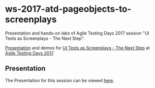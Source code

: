 # ws-2017-atd-pageobjects-to-screenplays

Presentation and hands-on labs of Agile Testing Days 2017 session "UI Tests as Screenplays - The Next Step".

[Presentation](https://nt-ca-aqe.github.io/ws-2017-atd-pageobjects-to-screenplays/presentation) and demos for 
[UI Tests as Screenplays - The Next Step](https://agiletestingdays.com/2017/session/ui-tests-as-screenplays-the-next-step/) at 
[Agile Testing Days 2017](https://agiletestingdays.com).

## Presentation

The Presentation for this session can be viewed [here](https://nt-ca-aqe.github.io/ws-2017-atd-pageobjects-to-screenplays/presentation).

